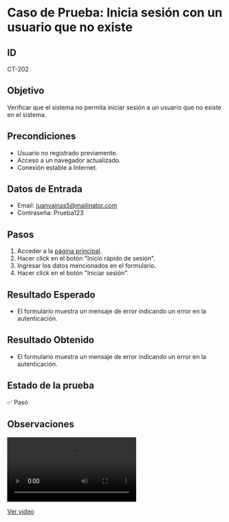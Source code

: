 # Caso de Prueba: Inicia sesión con un usuario que no existe

## ID

CT-202

## Objetivo

Verificar que el sistema no permita iniciar sesión a un usuario que no existe en el sistema.

## Precondiciones

- Usuario no registrado previamente.
- Acceso a un navegador actualizado.
- Conexión estable a Internet.

## Datos de Entrada

- Email: juanvainas5@mailinator.com
- Contraseña: Prueba123

## Pasos

1. Acceder a la [página principal](https://roescr.com/).
2. Hacer click en el botón "Inicio rápido de sesión".
3. Ingresar los datos mencionados en el formulario.
4. Hacer click en el botón "Iniciar sesión".

## Resultado Esperado

- El formulario muestra un mensaje de error indicando un error en la autenticación.

## Resultado Obtenido

- El formulario muestra un mensaje de error indicando un error en la autenticación.

## Estado de la prueba

✅ Pasó

## Observaciones

<video src="Prueba2.mp4" controls>
    Tu navegador no soporta la reproducción de video.
</video>

[Ver video](./Prueba2.mp4)
